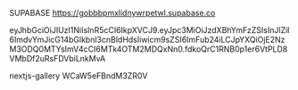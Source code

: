 SUPABASE
https://gobbbpmxlidnywrpetwl.supabase.co

eyJhbGciOiJIUzI1NiIsInR5cCI6IkpXVCJ9.eyJpc3MiOiJzdXBhYmFzZSIsInJlZiI6ImdvYmJicG14bGlkbnl3cnBldHdsIiwicm9sZSI6ImFub24iLCJpYXQiOjE2NzM3ODQ0MTYsImV4cCI6MTk4OTM2MDQxNn0.fdkoQrC1RNB0p1er6VtPLD8VMbDf2uRsFDVbiLnkMvA

nextjs-gallery
WCaW5eFBndM3ZR0V
